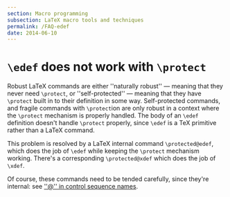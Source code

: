 ```yaml
---
section: Macro programming
subsection: LaTeX macro tools and techniques
permalink: /FAQ-edef
date: 2014-06-10
---
```


# `\edef` does not work with `\protect`

Robust LaTeX commands are either ''naturally robust''&nbsp;&mdash; meaning that
they never need `\protect`, or ''self-protected''&nbsp;&mdash; meaning that
they have `\protect` built in to their definition in some
way.  Self-protected commands, and fragile commands with
`\protect`ion are only robust in a context where the `\protect`
mechanism is properly handled.  The body of an `\edef` definition
doesn't handle `\protect` properly, since `\edef` is a TeX
primitive rather than a LaTeX command.

This problem is resolved by a LaTeX internal command
`\protected@edef`, which does the job of `\edef` while keeping the
`\protect` mechanism working.  There's a corresponding
`\protected@xdef` which does the job of `\xdef`.

Of course, these commands need to be tended carefully, since they're
internal: see [''@'' in control sequence names](FAQ-atsigns.md).

